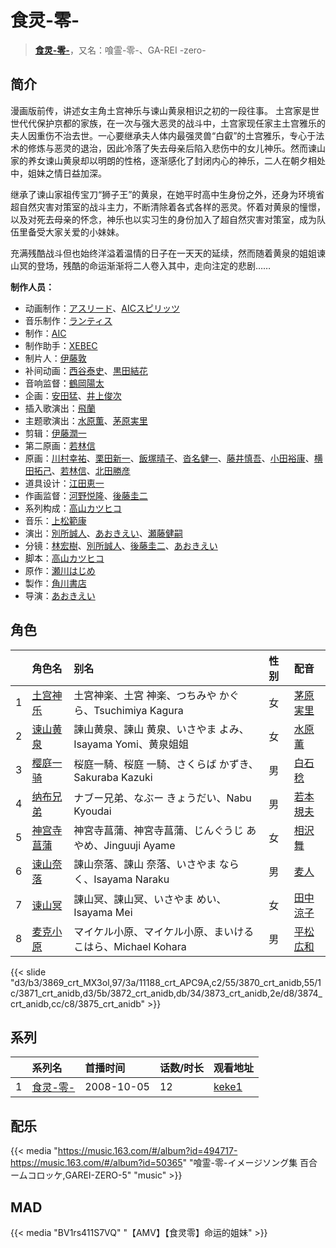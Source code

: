 # 食灵-零-


> <u>**[食灵-零-](https://bgm.tv/subject/885)**</u>，又名：喰霊-零-、GA-REI -zero-

## 简介

漫画版前传，讲述女主角土宫神乐与谏山黄泉相识之初的一段往事。
土宫家是世世代代保护京都的家族，在一次与强大恶灵的战斗中，土宫家现任家主土宫雅乐的夫人因重伤不治去世。一心要继承夫人体内最强灵兽“白叡”的土宫雅乐，专心于法术的修炼与恶灵的退治，因此冷落了失去母亲后陷入悲伤中的女儿神乐。然而谏山家的养女谏山黄泉却以明朗的性格，逐渐感化了封闭内心的神乐，二人在朝夕相处中，姐妹之情日益加深。

继承了谏山家祖传宝刀“狮子王”的黄泉，在她平时高中生身份之外，还身为环境省超自然灾害对策室的战斗主力，不断清除着各式各样的恶灵。怀着对黄泉的憧憬，以及对死去母亲的怀念，神乐也以实习生的身份加入了超自然灾害对策室，成为队伍里备受大家关爱的小妹妹。

充满残酷战斗但也始终洋溢着温情的日子在一天天的延续，然而随着黄泉的姐姐谏山冥的登场，残酷的命运渐渐将二人卷入其中，走向注定的悲剧……

**制作人员：**
- 动画制作：[アスリード](https://bgm.tv/person/7083)、[AICスピリッツ](https://bgm.tv/person/29041)
- 音乐制作：[ランティス](https://bgm.tv/person/57)
- 制作：[AIC](https://bgm.tv/person/402)
- 制作助手：[XEBEC](https://bgm.tv/person/551)
- 制片人：[伊藤敦](https://bgm.tv/person/666)
- 补间动画：[西谷泰史](https://bgm.tv/person/23566)、[黒田結花](https://bgm.tv/person/14580)
- 音响监督：[鶴岡陽太](https://bgm.tv/person/29)
- 企画：[安田猛](https://bgm.tv/person/710)、[井上俊次](https://bgm.tv/person/963)
- 插入歌演出：[飛蘭](https://bgm.tv/person/5863)
- 主题歌演出：[水原薫](https://bgm.tv/person/5763)、[茅原実里](https://bgm.tv/person/4421)
- 剪辑：[伊藤潤一](https://bgm.tv/person/7328)
- 第二原画：[若林信](https://bgm.tv/person/12586)
- 原画：[川村幸祐](https://bgm.tv/person/8859)、[栗田新一](https://bgm.tv/person/12411)、[飯塚晴子](https://bgm.tv/person/3313)、[沓名健一](https://bgm.tv/person/12149)、[藤井慎吾](https://bgm.tv/person/12489)、[小田裕康](https://bgm.tv/person/12433)、[横田拓己](https://bgm.tv/person/13045)、[若林信](https://bgm.tv/person/12586)、[北田勝彦](https://bgm.tv/person/12610)
- 道具设计：[江田恵一](https://bgm.tv/person/3082)
- 作画监督：[河野悦隆](https://bgm.tv/person/1265)、[後藤圭二](https://bgm.tv/person/305)
- 系列构成：[高山カツヒコ](https://bgm.tv/person/907)
- 音乐：[上松範康](https://bgm.tv/person/3064)
- 演出：[別所誠人](https://bgm.tv/person/3702)、[あおきえい](https://bgm.tv/person/1828)、[瀬藤健嗣](https://bgm.tv/person/18097)
- 分镜：[林宏樹](https://bgm.tv/person/604)、[別所誠人](https://bgm.tv/person/3702)、[後藤圭二](https://bgm.tv/person/305)、[あおきえい](https://bgm.tv/person/1828)
- 脚本：[高山カツヒコ](https://bgm.tv/person/907)
- 原作：[瀬川はじめ](https://bgm.tv/person/7510)
- 製作：[角川書店](https://bgm.tv/person/518)
- 导演：[あおきえい](https://bgm.tv/person/1828)

## 角色

|     |   角色名   |   别名  | 性别 |  配音  |
|:--- |:------  |:----      |:---  |:--   |
| 1 | [土宫神乐](https://bgm.tv/character/3869) | 土宮神楽、土宮 神楽、つちみや かぐら、Tsuchimiya Kagura | 女 | [茅原実里](https://bgm.tv/person/4421) |
| 2 | [谏山黄泉](https://bgm.tv/character/11188) | 諫山黄泉、諫山 黄泉、いさやま よみ、Isayama Yomi、黄泉姐姐 | 女 | [水原薫](https://bgm.tv/person/5763) |
| 3 | [樱庭一骑](https://bgm.tv/character/3870) | 桜庭一騎、桜庭 一騎、さくらば かずき、Sakuraba Kazuki | 男 | [白石稔](https://bgm.tv/person/4445) |
| 4 | [纳布兄弟](https://bgm.tv/character/3871) | ナブー兄弟、なぶー きょうだい、Nabu Kyoudai | 男 | [若本規夫](https://bgm.tv/person/3920) |
| 5 | [神宫寺菖蒲](https://bgm.tv/character/3872) | 神宮寺菖蒲、神宮寺菖蒲、じんぐうじ あやめ、Jinguuji Ayame | 女 | [相沢舞](https://bgm.tv/person/5010) |
| 6 | [谏山奈落](https://bgm.tv/character/3873) | 諌山奈落、諌山 奈落、いさやま ならく、Isayama Naraku | 男 | [麦人](https://bgm.tv/person/4162) |
| 7 | [谏山冥](https://bgm.tv/character/3874) | 諌山冥、諌山冥、いさやま めい、Isayama Mei | 女 | [田中涼子](https://bgm.tv/person/4832) |
| 8 | [麦克小原](https://bgm.tv/character/3875) | マイケル小原、マイケル小原、まいける こはら、Michael Kohara | 男 | [平松広和](https://bgm.tv/person/4506) |

{{< slide "d3/b3/3869_crt_MX3ol,97/3a/11188_crt_APC9A,c2/55/3870_crt_anidb,55/1c/3871_crt_anidb,d3/5b/3872_crt_anidb,db/34/3873_crt_anidb,2e/d8/3874_crt_anidb,cc/c8/3875_crt_anidb" >}}

## 系列

|     | 系列名   | 首播时间       | 话数/时长 | 观看地址                                                    |
| :-- | :---- | :--------- | :---- | :------------------------------------------------------ |
| 1   |[食灵-零-](https://bgm.tv/subject/885)| 2008-10-05 | 12    | [keke1](https://www.keke1.app/play/23861-4-187157.html) |

## 配乐

{{< media "https://music.163.com/#/album?id=494717-https://music.163.com/#/album?id=50365"
"喰霊-零-イメージソング集 百合ームコロッケ,GAREI-ZERO-5"
"music" >}}
## MAD

{{< media  "BV1rs411S7VQ" 
"【AMV】【食灵零】命运的姐妹"  >}}

